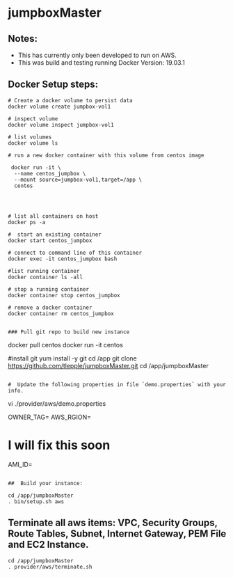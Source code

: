 # jumpboxMaster

## Notes:
*  This has currently only been developed to run on AWS.
*  This was build and testing running Docker Version: 19.03.1  

##  Docker Setup steps:
```
# Create a docker volume to persist data
docker volume create jumpbox-vol1

# inspect volume
docker volume inspect jumpbox-vol1

# list volumes
docker volume ls

# run a new docker container with this volume from centos image

 docker run -it \
  --name centos_jumpbox \
  --mount source=jumpbox-vol1,target=/app \
  centos
  


  
# list all containers on host
docker ps -a  

#  start an existing container
docker start centos_jumpbox

# connect to command line of this container
docker exec -it centos_jumpbox bash

#list running container
docker container ls -all

# stop a running container
docker container stop centos_jumpbox

# remove a docker container
docker container rm centos_jumpbox


### Pull git repo to build new instance
```
docker pull centos
docker run -it centos

#install git
yum install -y git
cd /app
git clone https://github.com/tlepple/jumpboxMaster.git
cd /app/jumpboxMaster


```

#  Update the following properties in file `demo.properties` with your info.

```
vi ./provider/aws/demo.properties

OWNER_TAG=<your userid here>
AWS_RGION=<your region here>

# I will fix this soon
AMI_ID=<centos ami for your region>
```

##  Build your instance:

```


```
cd /app/jumpboxMaster
. bin/setup.sh aws
```

##  Terminate all aws items: VPC, Security Groups, Route Tables, Subnet, Internet Gateway, PEM File and EC2 Instance.

```
cd /app/jumpboxMaster
. provider/aws/terminate.sh
```
